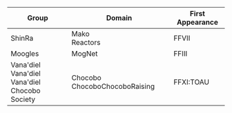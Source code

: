 Group                     | Domain          | First Appearance
------------------------- | --------------- | ----------------
ShinRa                    | Mako <br>Reactors   | FFVII
Moogles                   | MogNet          | FFIII
Vana'diel <br>Vana'diel Vana'diel Chocobo <br>Society | Chocobo ChocoboChocoboRaising | FFXI:TOAU
